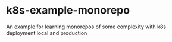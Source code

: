# k8s-example-monorepo
An example for learning monorepos of some complexity with k8s deployment local and production
